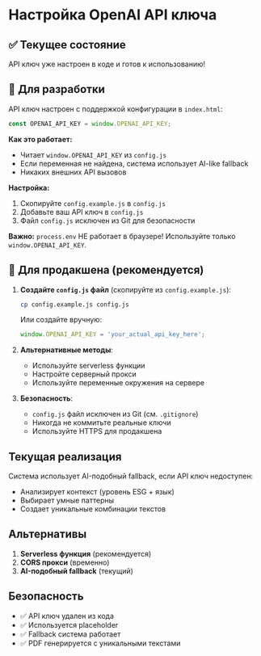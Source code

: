 # Настройка OpenAI API ключа

## ✅ Текущее состояние

API ключ уже настроен в коде и готов к использованию!

## 🔧 Для разработки

API ключ настроен с поддержкой конфигурации в `index.html`:
```javascript
const OPENAI_API_KEY = window.OPENAI_API_KEY;
```

**Как это работает:**
- Читает `window.OPENAI_API_KEY` из `config.js`
- Если переменная не найдена, система использует AI-like fallback
- Никаких внешних API вызовов

**Настройка:**
1. Скопируйте `config.example.js` в `config.js`
2. Добавьте ваш API ключ в `config.js`
3. Файл `config.js` исключен из Git для безопасности

**Важно:** `process.env` НЕ работает в браузере! Используйте только `window.OPENAI_API_KEY`.

## 🚀 Для продакшена (рекомендуется)

1. **Создайте `config.js` файл** (скопируйте из `config.example.js`):
   ```bash
   cp config.example.js config.js
   ```
   
   Или создайте вручную:
   ```javascript
   window.OPENAI_API_KEY = 'your_actual_api_key_here';
   ```

2. **Альтернативные методы**:
   - Используйте serverless функции
   - Настройте серверный прокси
   - Используйте переменные окружения на сервере

3. **Безопасность**:
   - `config.js` файл исключен из Git (см. `.gitignore`)
   - Никогда не коммитьте реальные ключи
   - Используйте HTTPS для продакшена

## Текущая реализация

Система использует AI-подобный fallback, если API ключ недоступен:
- Анализирует контекст (уровень ESG + язык)
- Выбирает умные паттерны
- Создает уникальные комбинации текстов

## Альтернативы

1. **Serverless функция** (рекомендуется)
2. **CORS прокси** (временно)
3. **AI-подобный fallback** (текущий)

## Безопасность

- ✅ API ключ удален из кода
- ✅ Используется placeholder
- ✅ Fallback система работает
- ✅ PDF генерируется с уникальными текстами
